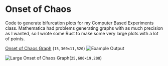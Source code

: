 # Onset of Chaos

Code to generate bifurcation plots for my Computer Based Experiments class. Mathematica had problems generating graphs 
with as much precision as I wanted, so I wrote some Rust to make some very large plots with a lot of points.

[Onset of Chaos Graph](chaos.png) (`15,360×11,520`)
![Example Output](chaos.png)

![Large Onset of Chaos Graph](chaos_large.png)(`25,600×19,200`)